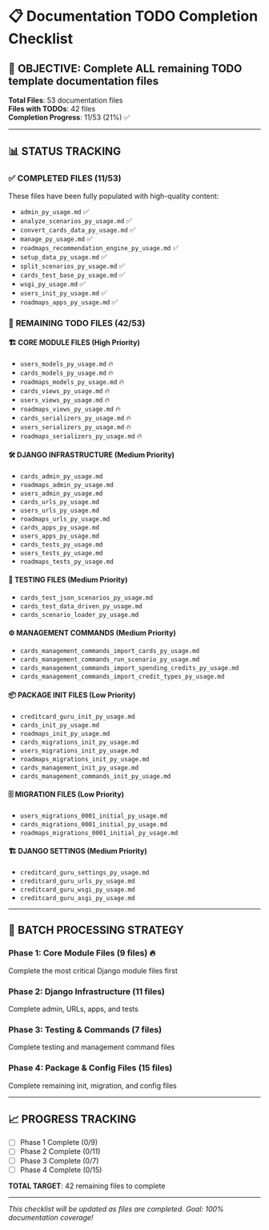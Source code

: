 # 📋 Documentation TODO Completion Checklist

## 🎯 **OBJECTIVE**: Complete ALL remaining TODO template documentation files

**Total Files**: 53 documentation files  
**Files with TODOs**: 42 files  
**Completion Progress**: 11/53 (21%) ✅  

---

## 📊 **STATUS TRACKING**

### ✅ **COMPLETED FILES (11/53)**
These files have been fully populated with high-quality content:
- `admin_py_usage.md` ✅
- `analyze_scenarios_py_usage.md` ✅
- `convert_cards_data_py_usage.md` ✅
- `manage_py_usage.md` ✅
- `roadmaps_recommendation_engine_py_usage.md` ✅
- `setup_data_py_usage.md` ✅
- `split_scenarios_py_usage.md` ✅
- `cards_test_base_py_usage.md` ✅
- `wsgi_py_usage.md` ✅
- `users_init_py_usage.md` ✅
- `roadmaps_apps_py_usage.md` ✅

### 🚨 **REMAINING TODO FILES (42/53)**

#### **🏗️ CORE MODULE FILES (High Priority)**
- `users_models_py_usage.md` 🔥
- `cards_models_py_usage.md` 🔥
- `roadmaps_models_py_usage.md` 🔥
- `cards_views_py_usage.md` 🔥
- `users_views_py_usage.md` 🔥
- `roadmaps_views_py_usage.md` 🔥
- `cards_serializers_py_usage.md` 🔥
- `users_serializers_py_usage.md` 🔥
- `roadmaps_serializers_py_usage.md` 🔥

#### **🛠️ DJANGO INFRASTRUCTURE (Medium Priority)**
- `cards_admin_py_usage.md`
- `roadmaps_admin_py_usage.md`
- `users_admin_py_usage.md`
- `cards_urls_py_usage.md`
- `users_urls_py_usage.md`
- `roadmaps_urls_py_usage.md`
- `cards_apps_py_usage.md`
- `users_apps_py_usage.md`
- `cards_tests_py_usage.md`
- `users_tests_py_usage.md`
- `roadmaps_tests_py_usage.md`

#### **🧪 TESTING FILES (Medium Priority)**
- `cards_test_json_scenarios_py_usage.md`
- `cards_test_data_driven_py_usage.md`
- `cards_scenario_loader_py_usage.md`

#### **⚙️ MANAGEMENT COMMANDS (Medium Priority)**
- `cards_management_commands_import_cards_py_usage.md`
- `cards_management_commands_run_scenario_py_usage.md`
- `cards_management_commands_import_spending_credits_py_usage.md`
- `cards_management_commands_import_credit_types_py_usage.md`

#### **📦 PACKAGE INIT FILES (Low Priority)**
- `creditcard_guru_init_py_usage.md`
- `cards_init_py_usage.md`
- `roadmaps_init_py_usage.md`
- `cards_migrations_init_py_usage.md`
- `users_migrations_init_py_usage.md`
- `roadmaps_migrations_init_py_usage.md`
- `cards_management_init_py_usage.md`
- `cards_management_commands_init_py_usage.md`

#### **🗄️ MIGRATION FILES (Low Priority)**
- `users_migrations_0001_initial_py_usage.md`
- `cards_migrations_0001_initial_py_usage.md`
- `roadmaps_migrations_0001_initial_py_usage.md`

#### **🏗️ DJANGO SETTINGS (Medium Priority)**
- `creditcard_guru_settings_py_usage.md`
- `creditcard_guru_urls_py_usage.md`
- `creditcard_guru_wsgi_py_usage.md`
- `creditcard_guru_asgi_py_usage.md`

---

## 🚀 **BATCH PROCESSING STRATEGY**

### **Phase 1: Core Module Files (9 files)** 🔥
Complete the most critical Django module files first

### **Phase 2: Django Infrastructure (11 files)** 
Complete admin, URLs, apps, and tests

### **Phase 3: Testing & Commands (7 files)**
Complete testing and management command files

### **Phase 4: Package & Config Files (15 files)**
Complete remaining init, migration, and config files

---

## 📈 **PROGRESS TRACKING**
- [ ] Phase 1 Complete (0/9)
- [ ] Phase 2 Complete (0/11) 
- [ ] Phase 3 Complete (0/7)
- [ ] Phase 4 Complete (0/15)

**TOTAL TARGET**: 42 remaining files to complete

---

*This checklist will be updated as files are completed. Goal: 100% documentation coverage!*